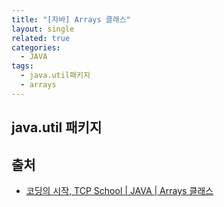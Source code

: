 ```yaml
---
title: "[자바] Arrays 클래스"
layout: single
related: true
categories:
  - JAVA
tags:
  - java.util패키지
  - arrays
---
```


## java.util 패키지



## 출처
- [코딩의 시작, TCP School \| JAVA \| Arrays 클래스](https://www.tcpschool.com/java/java_api_arrays)
